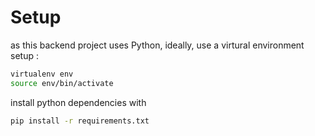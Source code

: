 # Setup

as this backend project uses Python, ideally, use a virtural environment setup :

```bash
virtualenv env
source env/bin/activate
```

install python dependencies with 

```bash
pip install -r requirements.txt
```

